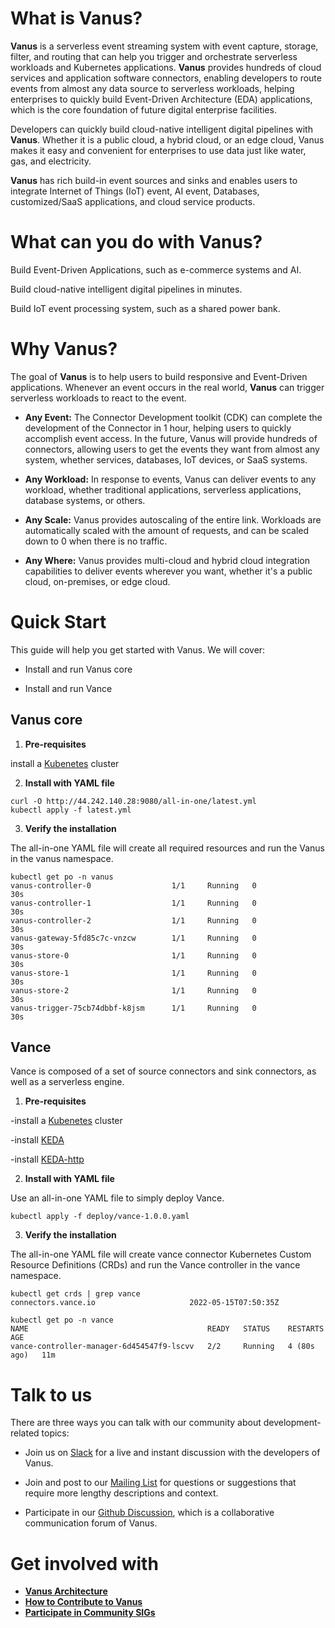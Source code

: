 # What is Vanus?

**Vanus** is a serverless event streaming system with event capture, storage, filter, and routing that can help you trigger and orchestrate serverless workloads and Kubernetes applications. **Vanus** provides hundreds of cloud services and application software connectors, enabling developers to route events from almost any data source to serverless workloads, helping enterprises to quickly build Event-Driven Architecture (EDA) applications, which is the core foundation of future digital enterprise facilities. 

Developers can quickly build cloud-native intelligent digital pipelines with **Vanus**. Whether it is a public cloud, a hybrid cloud, or an edge cloud, Vanus makes it easy and convenient for enterprises to use data just like water, gas, and electricity.

**Vanus** has rich build-in event sources and sinks and enables users to integrate Internet of Things (IoT) event, AI event, Databases, customized/SaaS applications, and cloud service products.



# What can you do with Vanus?

Build Event-Driven Applications, such as e-commerce systems and AI.

Build cloud-native intelligent digital pipelines in minutes.

Build IoT event processing system, such as a shared power bank.

# Why Vanus?

The goal of **Vanus** is to help users to build responsive and Event-Driven applications. Whenever an event occurs in the real world, **Vanus** can trigger serverless workloads to react to the event.

- **Any Event:** The Connector Development toolkit (CDK) can complete the development of the Connector in 1 hour, helping users to quickly accomplish event access. In the future, Vanus will provide hundreds of connectors, allowing users to get the events they want from almost any system, whether services, databases, IoT devices, or SaaS systems.

- **Any Workload:** In response to events, Vanus can deliver events to any workload, whether traditional applications, serverless applications, database systems, or others.

- **Any Scale:** Vanus provides autoscaling of the entire link. Workloads are automatically scaled with the amount of requests, and can be scaled down to 0 when there is no traffic.

- **Any Where:**  Vanus provides multi-cloud and hybrid cloud integration capabilities to deliver events wherever you want, whether it's a public cloud, on-premises, or edge cloud.


# Quick Start

This guide will help you get started with Vanus. We will cover:

- Install and run Vanus core

- Install and run Vance

## Vanus core

1. **Pre-requisites**


install a [Kubenetes](https://kubernetes.io/docs/setup/)  cluster

2. **Install with YAML file**

```
curl -O http://44.242.140.28:9080/all-in-one/latest.yml
kubectl apply -f latest.yml
```

3. **Verify the installation**

The all-in-one YAML file will create all required resources and run the Vanus  in the  vanus namespace.

```
kubectl get po -n vanus
vanus-controller-0                  1/1     Running   0             30s
vanus-controller-1                  1/1     Running   0             30s
vanus-controller-2                  1/1     Running   0             30s
vanus-gateway-5fd85c7c-vnzcw        1/1     Running   0             30s
vanus-store-0                       1/1     Running   0             30s
vanus-store-1                       1/1     Running   0             30s
vanus-store-2                       1/1     Running   0             30s
vanus-trigger-75cb74dbbf-k8jsm      1/1     Running   0             30s
```

## Vance

Vance is composed of a set of source connectors and sink connectors, as well as a serverless engine.

1. **Pre-requisites**

-install a [Kubenetes](https://kubernetes.io/docs/setup/) cluster

-install [KEDA](https://keda.sh/docs/2.7/deploy/)

-install [KEDA-http](https://github.com/kedacore/http-add-on/blob/main/docs/install.md)

2. **Install with YAML file**

Use an all-in-one YAML file to simply deploy Vance.

```
kubectl apply -f deploy/vance-1.0.0.yaml
```

3. **Verify the installation**

The all-in-one YAML file will create vance connector Kubernetes Custom Resource Definitions (CRDs) and run the Vance controller in the vance namespace.

```
kubectl get crds | grep vance
connectors.vance.io                     2022-05-15T07:50:35Z
```
```
kubectl get po -n vance
NAME                                        READY   STATUS    RESTARTS      AGE
vance-controller-manager-6d454547f9-lscvv   2/2     Running   4 (80s ago)   11m
```

# Talk to us

There are three ways you can talk with our community about development-related topics:

- Join us on [Slack](https://join.slack.com/t/linkall-group/shared_invite/zt-1994ehs51-Yf5_EAvdfm4VH~o_djG7Sg) for a live and instant discussion with the developers of Vanus.

- Join and post to our [Mailing List](https://groups.google.com/g/linkall) for questions or suggestions that require more lengthy descriptions and context.

- Participate in our [Github Discussion](https://github.com/linkall-labs/vanus/discussions), which is a collaborative communication forum of Vanus.


# Get involved with

- [**Vanus Architecture**](https://github.com/linkall-labs/docs/blob/main/architecture.md)
- [**How to Contribute to Vanus**](https://github.com/linkall-labs/docs/blob/main/how-to-contribute.md)
- [**Participate in Community SIGs**](https://github.com/linkall-labs/docs/blob/main/SIGs.md)


